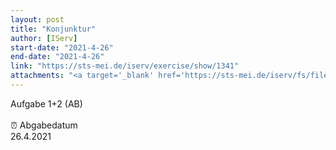 ```yaml
---
layout: post
title: "Konjunktur"
author: [IServ]
start-date: "2021-4-26"
end-date: "2021-4-26"
link: "https://sts-mei.de/iserv/exercise/show/1341"
attachments: "<a target='_blank' href='https://sts-mei.de/iserv/fs/file/exercise-dl/21591/Konjunkturen%20-%2026.04.2021.pdf'>Konjunkturen_-_26.04.2021.pdf</a><br> "
---
```

Aufgabe 1+2 (AB)<br><br> ⏰ Abgabedatum <br>26.4.2021